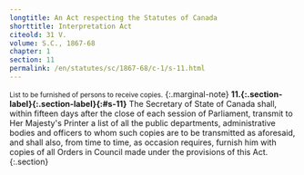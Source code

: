 ```yaml
---
longtitle: An Act respecting the Statutes of Canada
shorttitle: Interpretation Act
citeold: 31 V.
volume: S.C., 1867-68
chapter: 1
section: 11
permalink: /en/statutes/sc/1867-68/c-1/s-11.html
---
```

<small>List to be furnished of persons to receive copies.</small>
{:.marginal-note}
<strong><a><span>11.</span>{:.section-label}</a>{:.section-label}{:#s-11}</strong> The Secretary of State of Canada shall, within fifteen days after the close of each session of Parliament, transmit to Her Majesty's Printer a list of all the public departments, administrative bodies and officers to whom such copies are to be transmitted as aforesaid, and shall also, from time to time, as occasion requires, furnish him with copies of all Orders in Council made under the provisions of this Act.
{:.section}